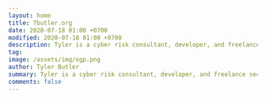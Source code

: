 ```yaml
---
layout: home
title: Tbutler.org
date: 2020-07-18 01:00 +0700
modified: 2020-07-18 01:00 +0700
description: Tyler is a cyber risk consultant, developer, and freelance security researcher.
tag:
image: /assets/img/ogp.png
author: Tyler Butler
summary: Tyler is a cyber risk consultant, developer, and freelance security researcher.
comments: false
---
```




